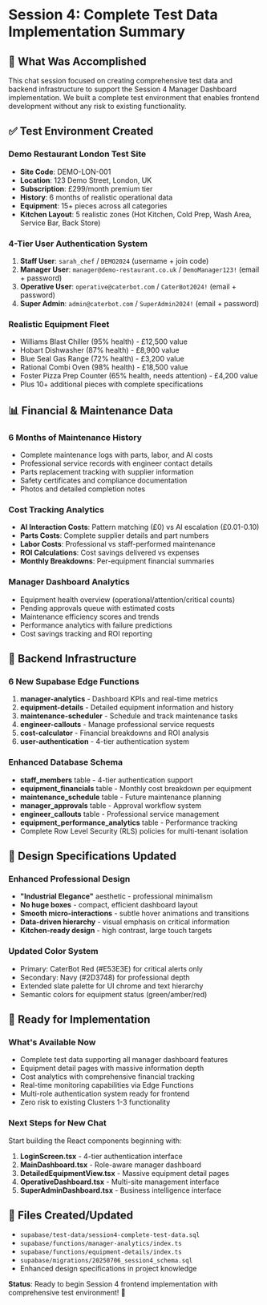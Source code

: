 # Session 4: Complete Test Data Implementation Summary

## 🎯 What Was Accomplished

This chat session focused on creating comprehensive test data and backend infrastructure to support the Session 4 Manager Dashboard implementation. We built a complete test environment that enables frontend development without any risk to existing functionality.

## ✅ Test Environment Created

### Demo Restaurant London Test Site
- **Site Code**: DEMO-LON-001
- **Location**: 123 Demo Street, London, UK
- **Subscription**: £299/month premium tier
- **History**: 6 months of realistic operational data
- **Equipment**: 15+ pieces across all categories
- **Kitchen Layout**: 5 realistic zones (Hot Kitchen, Cold Prep, Wash Area, Service Bar, Back Store)

### 4-Tier User Authentication System
1. **Staff User**: `sarah_chef` / `DEMO2024` (username + join code)
2. **Manager User**: `manager@demo-restaurant.co.uk` / `DemoManager123!` (email + password)
3. **Operative User**: `operative@caterbot.com` / `CaterBot2024!` (email + password)
4. **Super Admin**: `admin@caterbot.com` / `SuperAdmin2024!` (email + password)

### Realistic Equipment Fleet
- Williams Blast Chiller (95% health) - £12,500 value
- Hobart Dishwasher (87% health) - £8,900 value
- Blue Seal Gas Range (72% health) - £3,200 value
- Rational Combi Oven (98% health) - £18,500 value
- Foster Pizza Prep Counter (65% health, needs attention) - £4,200 value
- Plus 10+ additional pieces with complete specifications

## 📊 Financial & Maintenance Data

### 6 Months of Maintenance History
- Complete maintenance logs with parts, labor, and AI costs
- Professional service records with engineer contact details
- Parts replacement tracking with supplier information
- Safety certificates and compliance documentation
- Photos and detailed completion notes

### Cost Tracking Analytics
- **AI Interaction Costs**: Pattern matching (£0) vs AI escalation (£0.01-0.10)
- **Parts Costs**: Complete supplier details and part numbers
- **Labor Costs**: Professional vs staff-performed maintenance
- **ROI Calculations**: Cost savings delivered vs expenses
- **Monthly Breakdowns**: Per-equipment financial summaries

### Manager Dashboard Analytics
- Equipment health overview (operational/attention/critical counts)
- Pending approvals queue with estimated costs
- Maintenance efficiency scores and trends
- Performance analytics with failure predictions
- Cost savings tracking and ROI reporting

## 🔧 Backend Infrastructure

### 6 New Supabase Edge Functions
1. **manager-analytics** - Dashboard KPIs and real-time metrics
2. **equipment-details** - Detailed equipment information and history
3. **maintenance-scheduler** - Schedule and track maintenance tasks
4. **engineer-callouts** - Manage professional service requests
5. **cost-calculator** - Financial breakdowns and ROI analysis
6. **user-authentication** - 4-tier authentication system

### Enhanced Database Schema
- **staff_members** table - 4-tier authentication support
- **equipment_financials** table - Monthly cost breakdown per equipment
- **maintenance_schedule** table - Future maintenance planning
- **manager_approvals** table - Approval workflow system
- **engineer_callouts** table - Professional service management
- **equipment_performance_analytics** table - Performance tracking
- Complete Row Level Security (RLS) policies for multi-tenant isolation

## 🎨 Design Specifications Updated

### Enhanced Professional Design
- **"Industrial Elegance"** aesthetic - professional minimalism
- **No huge boxes** - compact, efficient dashboard layout
- **Smooth micro-interactions** - subtle hover animations and transitions
- **Data-driven hierarchy** - visual emphasis on critical information
- **Kitchen-ready design** - high contrast, large touch targets

### Updated Color System
- Primary: CaterBot Red (#E53E3E) for critical alerts only
- Secondary: Navy (#2D3748) for professional depth
- Extended slate palette for UI chrome and text hierarchy
- Semantic colors for equipment status (green/amber/red)

## 🚀 Ready for Implementation

### What's Available Now
- Complete test data supporting all manager dashboard features
- Equipment detail pages with massive information depth
- Cost analytics with comprehensive financial tracking
- Real-time monitoring capabilities via Edge Functions
- Multi-role authentication system ready for frontend
- Zero risk to existing Clusters 1-3 functionality

### Next Steps for New Chat
Start building the React components beginning with:
1. **LoginScreen.tsx** - 4-tier authentication interface
2. **MainDashboard.tsx** - Role-aware manager dashboard
3. **DetailedEquipmentView.tsx** - Massive equipment detail pages
4. **OperativeDashboard.tsx** - Multi-site management interface
5. **SuperAdminDashboard.tsx** - Business intelligence interface

## 📝 Files Created/Updated
- `supabase/test-data/session4-complete-test-data.sql`
- `supabase/functions/manager-analytics/index.ts`
- `supabase/functions/equipment-details/index.ts`
- `supabase/migrations/20250706_session4_schema.sql`
- Enhanced design specifications in project knowledge

**Status**: Ready to begin Session 4 frontend implementation with comprehensive test environment! 🚀